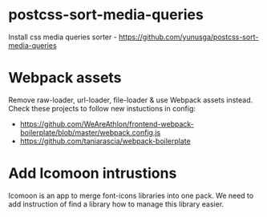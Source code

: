 # postcss-sort-media-queries
Install css media queries sorter - https://github.com/yunusga/postcss-sort-media-queries

# Webpack assets
Remove raw-loader, url-loader, file-loader & use Webpack assets instead.
Check these projects to follow new instuctions in config: 
- https://github.com/WeAreAthlon/frontend-webpack-boilerplate/blob/master/webpack.config.js
- https://github.com/taniarascia/webpack-boilerplate

# Add Icomoon intrustions
Icomoon is an app to merge font-icons libraries into one pack. We need to add instruction of find a library how to manage this library easier.